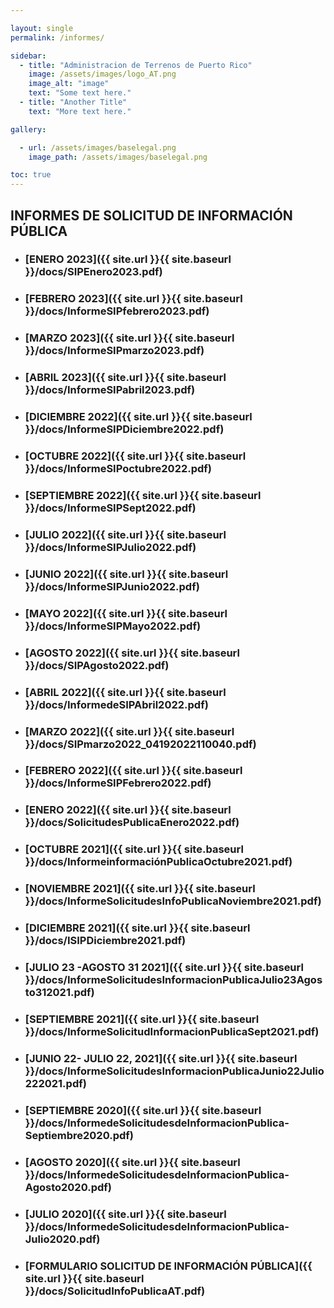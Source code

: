 ```yaml
---

layout: single
permalink: /informes/

sidebar:
  - title: "Administracion de Terrenos de Puerto Rico"
    image: /assets/images/logo_AT.png
    image_alt: "image"
    text: "Some text here."
  - title: "Another Title"
    text: "More text here."

gallery:

  - url: /assets/images/baselegal.png
    image_path: /assets/images/baselegal.png

toc: true
---
```


## INFORMES DE SOLICITUD DE INFORMACIÓN PÚBLICA


* ### [ENERO 2023]({{ site.url }}{{ site.baseurl }}/docs/SIPEnero2023.pdf)
* ### [FEBRERO 2023]({{ site.url }}{{ site.baseurl }}/docs/InformeSIPfebrero2023.pdf)
* ### [MARZO 2023]({{ site.url }}{{ site.baseurl }}/docs/InformeSIPmarzo2023.pdf)
* ### [ABRIL 2023]({{ site.url }}{{ site.baseurl }}/docs/InformeSIPabril2023.pdf)
* ### [DICIEMBRE 2022]({{ site.url }}{{ site.baseurl }}/docs/InformeSIPDiciembre2022.pdf)
* ### [OCTUBRE 2022]({{ site.url }}{{ site.baseurl }}/docs/InformeSIPoctubre2022.pdf)
* ### [SEPTIEMBRE 2022]({{ site.url }}{{ site.baseurl }}/docs/InformeSIPSept2022.pdf)
* ### [JULIO 2022]({{ site.url }}{{ site.baseurl }}/docs/InformeSIPJulio2022.pdf)
* ### [JUNIO 2022]({{ site.url }}{{ site.baseurl }}/docs/InformeSIPJunio2022.pdf)
* ### [MAYO 2022]({{ site.url }}{{ site.baseurl }}/docs/InformeSIPMayo2022.pdf)
* ### [AGOSTO 2022]({{ site.url }}{{ site.baseurl }}/docs/SIPAgosto2022.pdf)
* ### [ABRIL 2022]({{ site.url }}{{ site.baseurl }}/docs/InformedeSIPAbril2022.pdf)
* ### [MARZO 2022]({{ site.url }}{{ site.baseurl }}/docs/SIPmarzo2022_04192022110040.pdf)
* ### [FEBRERO 2022]({{ site.url }}{{ site.baseurl }}/docs/InformeSIPFebrero2022.pdf)
* ### [ENERO 2022]({{ site.url }}{{ site.baseurl }}/docs/SolicitudesPublicaEnero2022.pdf)
* ### [OCTUBRE 2021]({{ site.url }}{{ site.baseurl }}/docs/InformeinformaciónPublicaOctubre2021.pdf)
* ### [NOVIEMBRE 2021]({{ site.url }}{{ site.baseurl }}/docs/InformeSolicitudesInfoPublicaNoviembre2021.pdf)
* ### [DICIEMBRE 2021]({{ site.url }}{{ site.baseurl }}/docs/ISIPDiciembre2021.pdf)
* ### [JULIO 23 -AGOSTO 31 2021]({{ site.url }}{{ site.baseurl }}/docs/InformeSolicitudesInformacionPublicaJulio23Agosto312021.pdf)
* ### [SEPTIEMBRE 2021]({{ site.url }}{{ site.baseurl }}/docs/InformeSolicitudInformacionPublicaSept2021.pdf)
* ### [JUNIO 22- JULIO 22, 2021]({{ site.url }}{{ site.baseurl }}/docs/InformeSolicitudesInformacionPublicaJunio22Julio222021.pdf)
* ### [SEPTIEMBRE 2020]({{ site.url }}{{ site.baseurl }}/docs/InformedeSolicitudesdeInformacionPublica-Septiembre2020.pdf)
* ### [AGOSTO 2020]({{ site.url }}{{ site.baseurl }}/docs/InformedeSolicitudesdeInformacionPublica-Agosto2020.pdf)
* ### [JULIO 2020]({{ site.url }}{{ site.baseurl }}/docs/InformedeSolicitudesdeInformacionPublica-Julio2020.pdf)
* ### [FORMULARIO SOLICITUD DE INFORMACIÓN PÚBLICA]({{ site.url }}{{ site.baseurl }}/docs/SolicitudInfoPublicaAT.pdf)